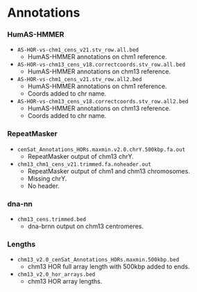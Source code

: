 # Annotations


### HumAS-HMMER
* `AS-HOR-vs-chm1_cens_v21.stv_row.all.bed`
    * HumAS-HMMER annotations on chm1 reference.
* `AS-HOR-vs-chm13_cens_v18.correctcoords.stv_row.all.bed`
    * HumAS-HMMER annotations on chm13 reference.
* `AS-HOR-vs-chm1_cens_v21.stv_row.all2.bed`
    * HumAS-HMMER annotations on chm1 reference.
    * Coords added to chr name.
* `AS-HOR-vs-chm13_cens_v18.correctcoords.stv_row.all2.bed`
    * HumAS-HMMER annotations on chm13 reference.
    * Coords added to chr name.

### RepeatMasker
* `cenSat_Annotations_HORs.maxmin.v2.0.chrY.500kbp.fa.out`
    * RepeatMasker output of chm13 chrY.
* `chm13_chm1_cens_v21.trimmed.fa.noheader.out`
    * RepeatMasker output of chm1 and chm13 chromosomes.
    * Missing chrY.
    * No header.

### dna-nn
* `chm13_cens.trimmed.bed`
    * dna-brnn output on chm13 centromeres.

### Lengths
* `chm13_v2.0_cenSat_Annotations_HORs.maxmin.500kbp.bed`
    * chm13 HOR full array length with 500kbp added to ends.
* `chm13_v2.0_hor_arrays.bed`
    * chm13 HOR array lengths.